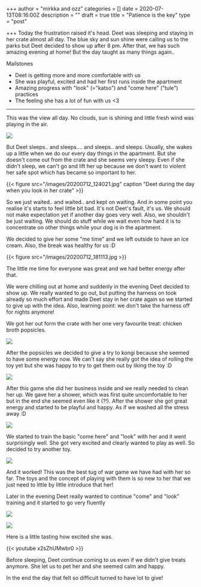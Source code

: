 +++
author = "mirkka and ozz"
categories = []
date = 2020-07-13T08:16:00Z
description = ""
draft = true
title = "Patience is the key"
type = "post"

+++
Today the frustration raised it's head. Deet was sleeping and staying in her crate almost all day. The blue sky and sun shine were calling us to the parks but Deet decided to show up after 8 pm. After that, we has such amazing evening at home! But the day taught as many things again..

Mailstones

* Deet is getting more and more comfortable with us
* She was playful, excited and had her first runs inside the apartment
* Amazing progress with "look" (="katso") and "come here" ("tule") practices
* The feeling she has a lot of fun with us <3

***

This was the view all day. No clouds, sun is shining and little fresh wind was playing in the air.

![](/images/20200712_161658.jpg)

But Deet sleeps.. and sleeps.... and sleeps.. and sleeps. Usually, she wakes up a little when we do our every day things in the apartment. But she doesn't come out from the crate and she seems very sleepy. Even if she didn't sleep, we can't go and lift her up because we don't want to violent her safe spot which has became so important to her.

{{< figure src="/images/20200712_124021.jpg" caption "Deet during the day when you look in her crate" >}}

So we just waited.. and waited.. and kept on waiting. And in some point you realise it's starts to feel little bit bad. It's not Deet's fault, it's us. We should not make expectation yet if another day goes very well. Also, we shouldn't be just waiting. We should do stuff while we wait even how hard it is to concentrate on other things while your dog is in the apartment.

We decided to give her some "me time" and we left outside to have an ice cream. Also, the break was healthy for us :D

{{< figure src="/images/20200712_181113.jpg >}}

The little me time for everyone was great and we had better energy after that.

We were chilling out at home and suddenly in the evening Deet decided to show up. We really wanted to go out, but putting the harness on took already so much effort and made Deet stay in her crate again so we started to give up with the idea. Also, learning point: we don't take the harness off for nights anymore!

We got her out form the crate with her one very favourite treat: chicken broth popsicles.

![](/images/img_20200712_220414.jpg)

After the popsicles we decided to give a try to kongi because she seemed to have some energy now. We can't say she really got the idea of rolling the toy yet but she was happy to try to get them out by liking the toy :D

![](/images/20200712_224511.jpg)

After this game she did her business inside and we really needed to clean her up. We gave her a shower, which was first quite uncomfortable to her but in the end she seemed even like it (?!). After the shower she got great energy and started to be playful and happy. As if we washed all the stress away :D

![](/images/20200712_232153.jpg)

We started to train the basic "come here" and "look" with her and it went surprisingly well. She got very excited and clearly wanted to play as well. So decided to try another toy.

![](/images/20200712_233659.jpg)

And it worked! This was the best tug of war game we have had with her so far. The toys and the concept of playing with them is so new to her that we just need to little by little introduce that her!

Later in the evening Deet really wanted to continue "come" and "look" training and it started to go very fluently

![](/images/20200712_224102.jpg)

![](/images/20200712_235108.jpg)

Here is a little tasting how excited she was. 

{{< youtube x2sZhUMwbr0 >}}

Before sleeping, Deet continue coming to us even if we didn't give treats anymore. She let us to pet her and she seemed calm and happy. 

In the end the day that felt so difficult turned to have lot to give!